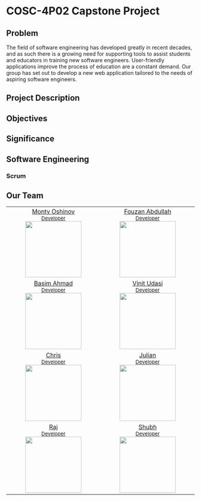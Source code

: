 # COSC-4P02 Capstone Project

## Problem

The field of software engineering has developed greatly in recent decades, and as such there is a growing need for supporting tools to assist students and educators in training new software engineers. User-friendly applications improve the process of education are a constant demand. Our group has set out to develop a new web application tailored to the needs of aspiring software engineers.

## Project Description

## Objectives

## Significance

## Software Engineering

### Scrum


## Our Team

<table><tbody><tr><td align="center" valign="top" width="20%">
  <a href="https://github.com/gibclay">
    Monty Oshinov<br />
    <small>Developer</small><br/>
    <img 
      src="https://avatars.githubusercontent.com/u/105026124?v=4" width="150" height="150">
    <br />
  </a>
</td>
<td align="center" valign="top" width="20%">
  <a href="https://github.com/FouzanAbdullah">
    Fouzan Abdullah<br />
    <small>Developer</small><br/>
    <img src="https://avatars.githubusercontent.com/u/55156434?v=4"
      width="150" 
      height="150">
  </a>
</td>
</tr>
<td align="center" valign="top" width="20%">
  <a href="https://github.com/basimahmad1">
    Basim Ahmad<br />
    <small>Developer</small><br/>
    <img src="https://avatars.githubusercontent.com/u/147954420?v=4"
      width="150" 
      height="150">
  </a>
  <td align="center" valign="top" width="20%">
  <a href="https://github.com/vinitudasi">
    Vinit Udasi<br />
    <small>Developer</small><br/>
    <img src="https://avatars.githubusercontent.com/u/72248273?v=4"
      width="150" 
      height="150">
  </a>
</td>
</tr>
<td align="center" valign="top" width="20%">
  <a href="https://github.com/Qwest500">
    Chris<br />
    <small>Developer</small><br/>
    <img src="https://avatars.githubusercontent.com/u/80013568?v=4"
      width="150" 
      height="150">
  </a>
</td>
<td align="center" valign="top" width="20%">
  <a href="https://github.com/gibclay">
    Julian<br />
    <small>Developer</small><br/>
    <img src="https://avatars.githubusercontent.com/u/105026124?v=4"
      width="150" 
      height="150">
  </a>
</td>
</tr>
<td align="center" valign="top" width="20%">
  <a href="https://github.com/gibclay">
    Raj<br />
    <small>Developer</small><br/>
    <img src="https://avatars.githubusercontent.com/u/105026124?v=4"
      width="150" 
      height="150">
  </a>
</td>
<td align="center" valign="top" width="20%">
  <a href="https://github.com/gibclay">
    Shubh<br />
    <small>Developer</small><br/>
    <img src="https://avatars.githubusercontent.com/u/105026124?v=4"
      width="150" 
      height="150">
  </a>
</td>
</td></tr></tbody></table>